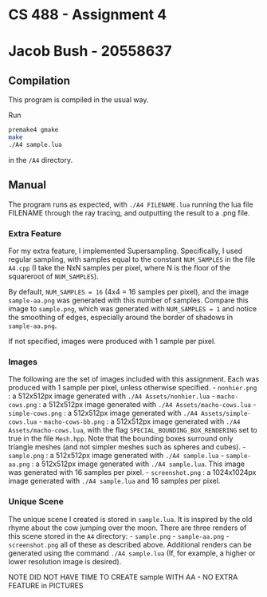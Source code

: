 # CS 488 - Assignment 4
# Jacob Bush - 20558637

## Compilation
This program is compiled in the usual way.

Run
```sh
premake4 gmake
make
./A4 sample.lua
```
in the `/A4` directory.

## Manual
The program runs as expected, with `./A4 FILENAME.lua` running the lua file FILENAME through the
ray tracing, and outputting the result to a .png file.

### Extra Feature
For my extra feature, I implemented Supersampling. Specifically, I used regular sampling, with samples
equal to the constant `NUM_SAMPLES` in the file `A4.cpp` (I take the NxN samples per pixel, where N
is the floor of the squareroot of `NUM_SAMPLES`).

By default, `NUM_SAMPLES = 16` (4x4 = 16 samples per pixel), and the image `sample-aa.png` 
was generated with this number of samples. Compare this image to `sample.png`, which was
generated with `NUM_SAMPLES = 1` and notice the smoothing of edges, especially around the border
of shadows in `sample-aa.png`.

If not specified, images were produced with 1 sample per pixel.

### Images
The following are the set of images included with this assignment. Each was produced with 1 sample
per pixel, unless otherwise specified.
 	- `nonhier.png` : a 512x512px image generated with `./A4 Assets/nonhier.lua`
 	- `macho-cows.png` : a 512x512px image generated with `./A4 Assets/macho-cows.lua`
 	- `simple-cows.png` : a 512x512px image generated with `./A4 Assets/simple-cows.lua`
 	- `macho-cows-bb.png` : a 512x512px image generated with `./A4 Assets/macho-cows.lua`, with the flag
 							`SPECIAL_BOUNDING_BOX_RENDERING` set to true in the file `Mesh.hpp`. Note that
 							the bounding boxes  surround only triangle meshes (and not simpler meshes such 
 							as spheres and cubes).
 	- `sample.png` : a 512x512px image generated with `./A4 sample.lua`
 	- `sample-aa.png` : a 512x512px image generated with `./A4 sample.lua`. This image was generated with
 						16 samples per pixel.
 	- `screenshot.png` : a 1024x1024px image generated with `./A4 sample.lua` and 16 samples per pixel.

### Unique Scene
The unique scene I created is stored in `sample.lua`. It is inspired by the old rhyme about
the cow jumping over the moon. There are three renders of this scene stored in the `A4` directory:
	- `sample.png`
 	- `sample-aa.png`
 	- `screenshot.png`
all of these as described above. Additional renders can be generated using the command
`./A4 sample.lua` (If, for example, a higher or lower resolution image is desired).

NOTE DID NOT HAVE TIME TO CREATE sample WITH AA - NO EXTRA FEATURE in PICTURES
